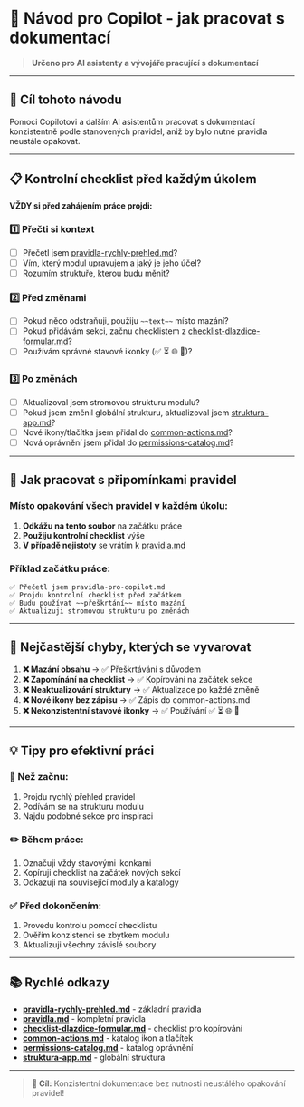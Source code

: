 # 🤖 Návod pro Copilot - jak pracovat s dokumentací

> **Určeno pro AI asistenty a vývojáře pracující s dokumentací**

---

## 🎯 Cíl tohoto návodu

Pomoci Copilotovi a dalším AI asistentům pracovat s dokumentací konzistentně podle stanovených pravidel, aniž by bylo nutné pravidla neustále opakovat.

---

## 📋 Kontrolní checklist před každým úkolem

**VŽDY si před zahájením práce projdi:**

### 1️⃣ Přečti si kontext
- [ ] Přečetl jsem [pravidla-rychly-prehled.md](./pravidla-rychly-prehled.md)?
- [ ] Vím, který modul upravujem a jaký je jeho účel?
- [ ] Rozumím struktuře, kterou budu měnit?

### 2️⃣ Před změnami
- [ ] Pokud něco odstraňuji, použiju `~~text~~` místo mazání?
- [ ] Pokud přidávám sekci, začnu checklistem z [checklist-dlazdice-formular.md](./checklist-dlazdice-formular.md)?
- [ ] Používám správné stavové ikonky (✅ ⏳ 🌐 🚫)?

### 3️⃣ Po změnách
- [ ] Aktualizoval jsem stromovou strukturu modulu?
- [ ] Pokud jsem změnil globální strukturu, aktualizoval jsem [struktura-app.md](./struktura-app.md)?
- [ ] Nové ikony/tlačítka jsem přidal do [common-actions.md](./common-actions.md)?
- [ ] Nová oprávnění jsem přidal do [permissions-catalog.md](./permissions-catalog.md)?

---

## 🔄 Jak pracovat s připomínkami pravidel

### Místo opakování všech pravidel v každém úkolu:

1. **Odkážu na tento soubor** na začátku práce
2. **Použiju kontrolní checklist** výše
3. **V případě nejistoty** se vrátím k [pravidla.md](./pravidla.md)

### Příklad začátku práce:
```
✅ Přečetl jsem pravidla-pro-copilot.md
✅ Projdu kontrolní checklist před začátkem
✅ Budu používat ~~přeškrtání~~ místo mazání
✅ Aktualizuji stromovou strukturu po změnách
```

---

## 🚨 Nejčastější chyby, kterých se vyvarovat

1. **❌ Mazání obsahu** → ✅ Přeškrtávání s důvodem
2. **❌ Zapomínání na checklist** → ✅ Kopírování na začátek sekce
3. **❌ Neaktualizování struktury** → ✅ Aktualizace po každé změně
4. **❌ Nové ikony bez zápisu** → ✅ Zápis do common-actions.md
5. **❌ Nekonzistentní stavové ikonky** → ✅ Používání ✅ ⏳ 🌐 🚫

---

## 💡 Tipy pro efektivní práci

### 📖 Než začnu:
1. Projdu rychlý přehled pravidel
2. Podívám se na strukturu modulu
3. Najdu podobné sekce pro inspiraci

### ✏️ Během práce:
1. Označuji vždy stavovými ikonkami
2. Kopíruji checklist na začátek nových sekcí
3. Odkazuji na související moduly a katalogy

### ✅ Před dokončením:
1. Provedu kontrolu pomocí checklistu
2. Ověřím konzistenci se zbytkem modulu
3. Aktualizuji všechny závislé soubory

---

## 📚 Rychlé odkazy

- **[pravidla-rychly-prehled.md](./pravidla-rychly-prehled.md)** - základní pravidla
- **[pravidla.md](./pravidla.md)** - kompletní pravidla
- **[checklist-dlazdice-formular.md](./checklist-dlazdice-formular.md)** - checklist pro kopírování
- **[common-actions.md](./common-actions.md)** - katalog ikon a tlačítek
- **[permissions-catalog.md](./permissions-catalog.md)** - katalog oprávnění
- **[struktura-app.md](./struktura-app.md)** - globální struktura

---

> **🎯 Cíl:** Konzistentní dokumentace bez nutnosti neustálého opakování pravidel!